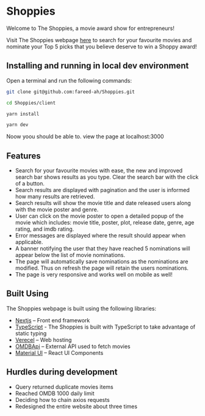 # Shoppies
Welcome to The Shoppies, a movie award show for entrepreneurs!

Visit The Shoppies webpage [here](https://shoppies-six.vercel.app/) to search for your favourite movies and nominate your Top 5 picks that you believe deserve to win a Shoppy award!

## Installing and running in local dev environment 
Open a terminal and run the following commands:

```sh
git clone git@github.com:fareed-ah/Shoppies.git
```
```sh
cd Shoppies/client
```
```sh
yarn install
```

```sh
yarn dev
```

Noow yoou should be able to. view the page at localhost:3000


## Features
-	Search for your favourite movies with ease, the new and improved search bar shows results as you type. Clear the search bar with the click of a button.
-	Search results are displayed with pagination and the user is informed how many results are retrieved.
-	Search results will show the movie title and date released users along with the movie poster and genre. 
-	User can click on the movie poster to open a detailed popup of the movie which includes: movie title, poster, plot, release date, genre, age rating, and imdb rating.
-	Error messages are displayed where the result should appear when applicable. 
-	A banner notifying the user that they have reached 5 nominations will appear below the list of movie nominations.
-	The page will automatically save nominations as the nominations are modified. Thus on refresh the page will retain the users nominations.
-	The page is very responsive and works well on mobile as well!

## Built Using

The Shoppies webpage is built using the following libraries:
-	[Nextjs](https://nextjs.org/) – Front end framework 
-	[TypeScript](https://www.typescriptlang.org/docs/) - The Shoppies is built with TypeScript to take advantage of static typing
-	[Verecel](https://vercel.com/home?utm_source=next-site&utm_medium=banner&utm_campaign=next-website) – Web hosting 
-	[OMDBApi](http://omdbapi.com/) – External API used to fetch movies 
-	[Material UI](https://material-ui.com/) – React UI Components 

## Hurdles during development
- Query returned duplicate movies items
- Reached OMDB 1000 daily limit 
- Deciding how to chain axios requests
- Redesigned the entire website about three times
